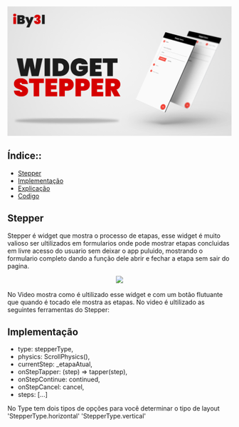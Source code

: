 ![APRESENTAÇÃO](https://github.com/iBy3l/Stepper_Flutter/blob/main/assets/ABERTURA.jpg)
##  Índice::
- [Stepper](#stapper)
- [Implementação](#implementação)
- [Explicação](#explicacao)
- [Codigo](#codigo)

## Stepper
Stepper é widget que mostra o processo de etapas, esse widget é muito valioso ser ultilizados em formularios onde 
pode mostrar etapas concluidas em livre acesso do usuario sem deixar o app puluido, mostrando o formulario completo 
dando a função dele abrir e fechar a etapa sem sair do pagina.

<p align="center"><img src="https://github.com/iBy3l/Stepper_Flutter/blob/main/assets/stepper.gif" width="200"></p>


No Video mostra como é ultilizado esse widget e com um botão flutuante que quando é tocado ele mostra as etapas.
No video é ultilizado as seguintes ferramentas do Stepper:

## Implementação
- type: stepperType,
- physics: ScrollPhysics(),
- currentStep: _etapaAtual,
- onStepTapper: (step) => tapper(step),
- onStepContinue: continued,
- onStepCancel: cancel,
- steps: <Step>[...]
  
 No Type tem dois tipos de opções para você determinar o tipo de layout 'StepperType.horizontal' 'StepperType.vertical' 


